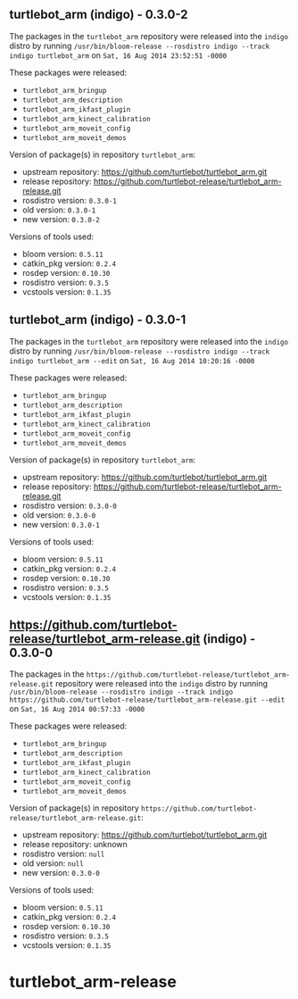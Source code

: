## turtlebot_arm (indigo) - 0.3.0-2

The packages in the `turtlebot_arm` repository were released into the `indigo` distro by running `/usr/bin/bloom-release --rosdistro indigo --track indigo turtlebot_arm` on `Sat, 16 Aug 2014 23:52:51 -0000`

These packages were released:
- `turtlebot_arm_bringup`
- `turtlebot_arm_description`
- `turtlebot_arm_ikfast_plugin`
- `turtlebot_arm_kinect_calibration`
- `turtlebot_arm_moveit_config`
- `turtlebot_arm_moveit_demos`

Version of package(s) in repository `turtlebot_arm`:
- upstream repository: https://github.com/turtlebot/turtlebot_arm.git
- release repository: https://github.com/turtlebot-release/turtlebot_arm-release.git
- rosdistro version: `0.3.0-1`
- old version: `0.3.0-1`
- new version: `0.3.0-2`

Versions of tools used:
- bloom version: `0.5.11`
- catkin_pkg version: `0.2.4`
- rosdep version: `0.10.30`
- rosdistro version: `0.3.5`
- vcstools version: `0.1.35`


## turtlebot_arm (indigo) - 0.3.0-1

The packages in the `turtlebot_arm` repository were released into the `indigo` distro by running `/usr/bin/bloom-release --rosdistro indigo --track indigo turtlebot_arm --edit` on `Sat, 16 Aug 2014 10:20:16 -0000`

These packages were released:
- `turtlebot_arm_bringup`
- `turtlebot_arm_description`
- `turtlebot_arm_ikfast_plugin`
- `turtlebot_arm_kinect_calibration`
- `turtlebot_arm_moveit_config`
- `turtlebot_arm_moveit_demos`

Version of package(s) in repository `turtlebot_arm`:
- upstream repository: https://github.com/turtlebot/turtlebot_arm.git
- release repository: https://github.com/turtlebot-release/turtlebot_arm-release.git
- rosdistro version: `0.3.0-0`
- old version: `0.3.0-0`
- new version: `0.3.0-1`

Versions of tools used:
- bloom version: `0.5.11`
- catkin_pkg version: `0.2.4`
- rosdep version: `0.10.30`
- rosdistro version: `0.3.5`
- vcstools version: `0.1.35`


## https://github.com/turtlebot-release/turtlebot_arm-release.git (indigo) - 0.3.0-0

The packages in the `https://github.com/turtlebot-release/turtlebot_arm-release.git` repository were released into the `indigo` distro by running `/usr/bin/bloom-release --rosdistro indigo --track indigo https://github.com/turtlebot-release/turtlebot_arm-release.git --edit` on `Sat, 16 Aug 2014 00:57:33 -0000`

These packages were released:
- `turtlebot_arm_bringup`
- `turtlebot_arm_description`
- `turtlebot_arm_ikfast_plugin`
- `turtlebot_arm_kinect_calibration`
- `turtlebot_arm_moveit_config`
- `turtlebot_arm_moveit_demos`

Version of package(s) in repository `https://github.com/turtlebot-release/turtlebot_arm-release.git`:
- upstream repository: https://github.com/turtlebot/turtlebot_arm.git
- release repository: unknown
- rosdistro version: `null`
- old version: `null`
- new version: `0.3.0-0`

Versions of tools used:
- bloom version: `0.5.11`
- catkin_pkg version: `0.2.4`
- rosdep version: `0.10.30`
- rosdistro version: `0.3.5`
- vcstools version: `0.1.35`


turtlebot_arm-release
=====================
